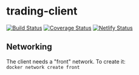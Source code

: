 # trading-client

[![Build Status](https://travis-ci.com/riadmaouchi/trading-client.svg?branch=master)](https://travis-ci.com/riadmaouchi/trading-client)
[![Coverage Status](https://coveralls.io/repos/github/riadmaouchi/trading-client/badge.svg?branch=master)](https://coveralls.io/github/riadmaouchi/trading-client?branch=master)
[![Netlify Status](https://api.netlify.com/api/v1/badges/f5abd7f4-d1e4-4c6f-8e44-1d03b4a025c9/deploy-status)](https://app.netlify.com/sites/rttrading/deploys)

## Networking

The client needs a "front" network. To create it:  
`docker network create front`
